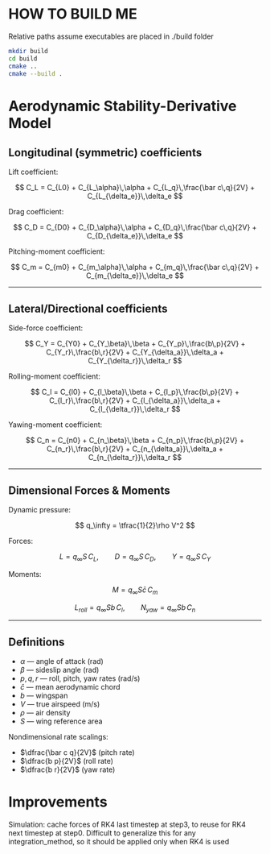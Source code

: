 # HOW TO BUILD ME 

Relative paths assume executables are placed in ./build folder

```sh
mkdir build
cd build
cmake ..
cmake --build .
```


# Aerodynamic Stability-Derivative Model

## Longitudinal (symmetric) coefficients

Lift coefficient:

$$
C_L = C_{L0} + C_{L_\alpha}\,\alpha
      + C_{L_q}\,\frac{\bar c\,q}{2V}
      + C_{L_{\delta_e}}\,\delta_e
$$

Drag coefficient:

$$
C_D = C_{D0} + C_{D_\alpha}\,\alpha
      + C_{D_q}\,\frac{\bar c\,q}{2V}
      + C_{D_{\delta_e}}\,\delta_e
$$

Pitching-moment coefficient:

$$
C_m = C_{m0} + C_{m_\alpha}\,\alpha
      + C_{m_q}\,\frac{\bar c\,q}{2V}
      + C_{m_{\delta_e}}\,\delta_e
$$

---

## Lateral/Directional coefficients

Side-force coefficient:

$$
C_Y = C_{Y0} + C_{Y_\beta}\,\beta
      + C_{Y_p}\,\frac{b\,p}{2V}
      + C_{Y_r}\,\frac{b\,r}{2V}
      + C_{Y_{\delta_a}}\,\delta_a
      + C_{Y_{\delta_r}}\,\delta_r
$$

Rolling-moment coefficient:

$$
C_l = C_{l0} + C_{l_\beta}\,\beta
      + C_{l_p}\,\frac{b\,p}{2V}
      + C_{l_r}\,\frac{b\,r}{2V}
      + C_{l_{\delta_a}}\,\delta_a
      + C_{l_{\delta_r}}\,\delta_r
$$

Yawing-moment coefficient:

$$
C_n = C_{n0} + C_{n_\beta}\,\beta
      + C_{n_p}\,\frac{b\,p}{2V}
      + C_{n_r}\,\frac{b\,r}{2V}
      + C_{n_{\delta_a}}\,\delta_a
      + C_{n_{\delta_r}}\,\delta_r
$$

---

## Dimensional Forces & Moments

Dynamic pressure:

$$
q_\infty = \tfrac{1}{2}\rho V^2
$$

Forces:

$$
L = q_\infty S\, C_L,\qquad
D = q_\infty S\, C_D,\qquad
Y = q_\infty S\, C_Y
$$

Moments:

$$
M = q_\infty S \bar c\, C_m
$$

$$
L_{roll} = q_\infty S b\, C_l,\qquad
N_{yaw} = q_\infty S b\, C_n
$$

---

## Definitions

- $\alpha$ — angle of attack (rad)  
- $\beta$ — sideslip angle (rad)  
- $p,q,r$ — roll, pitch, yaw rates (rad/s)  
- $\bar c$ — mean aerodynamic chord  
- $b$ — wingspan  
- $V$ — true airspeed (m/s)  
- $\rho$ — air density  
- $S$ — wing reference area  

Nondimensional rate scalings:  
- $\dfrac{\bar c q}{2V}$ (pitch rate)  
- $\dfrac{b p}{2V}$ (roll rate)  
- $\dfrac{b r}{2V}$ (yaw rate)  


# Improvements 

Simulation: cache forces of RK4 last timestep at step3, to reuse for RK4 next timestep at step0. Difficult to generalize this for any integration_method, so it should be applied only when RK4 is used

